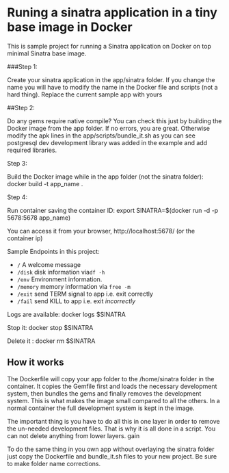 # Runing a sinatra application in a tiny base image in Docker

This is sample project for running a Sinatra application on Docker on top minimal Sinatra base image.

###Step 1:

Create your sinatra application in the app/sinatra folder. If you change the name you will have to modify the name in the Docker file and scripts (not a hard thing). Replace the current sample app with yours 

##Step 2:

Do any gems require native compile? You can check this just by building the Docker image from the app folder.  If no errors, you are great. Otherwise modify the apk lines in the app/scripts/bundle_it.sh as you can see postgresql dev development library was added in the example and add required libraries.

Step 3: 

Build the Docker image while in the app folder (not the sinatra folder): docker build -t app_name .

Step 4:

Run container saving the container ID: export SINATRA=$(docker run -d -p 5678:5678 app_name)

You can access it from your browser, http://localhost:5678/ (or the container ip)

Sample Endpoints in this project:
- `/`     A welcome message
- `/disk` disk information via`df -h`
- `/env`  Environment information.
- `/memory` memory information via `free -m`
- `/exit` send TERM signal to app i.e. exit correctly
- `/fail` send KILL to app i.e. exit *incorrectly*


Logs are available: docker logs $SINATRA


Stop it: docker stop $SINATRA


Delete it : docker rm $SINATRA

## How it works
The Dockerfile will copy your app folder to the /home/sinatra folder in the container.
It copies the Gemfile first and loads the necessary development system, then bundles the gems 
and finally removes the development system.  This is what makes the image small compared to all the others. In a normal container the full development system is kept in the image.

The important thing is you have to do all this in one layer in order to remove the un-needed development files. That is why it is all done in a script. You can not delete anything from lower layers.
gain

To do the same thing in you own app without overlaying the sinatra folder just copy the Dockerfile and bundle_it.sh files to your new project. Be sure to make folder name corrections.

